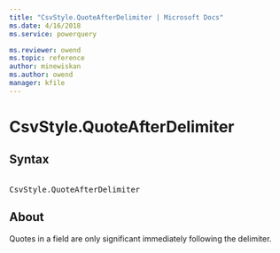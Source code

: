 ```yaml
---
title: "CsvStyle.QuoteAfterDelimiter | Microsoft Docs"
ms.date: 4/16/2018
ms.service: powerquery

ms.reviewer: owend
ms.topic: reference
author: minewiskan
ms.author: owend
manager: kfile
---
```

# CsvStyle.QuoteAfterDelimiter

## Syntax

<pre> 
CsvStyle.QuoteAfterDelimiter
</pre>

## About
Quotes in a field are only significant immediately following the delimiter.
